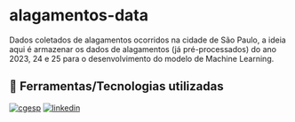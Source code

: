 
# alagamentos-data

Dados coletados de alagamentos ocorridos na cidade de São Paulo, a ideia aqui é armazenar os dados de alagamentos (já pré-processados) do ano 2023, 24 e 25 para o desenvolvimento do modelo de Machine Learning. 




## 🔗 Ferramentas/Tecnologias utilizadas
[![cgesp](https://encrypted-tbn0.gstatic.com/images?q=tbn:ANd9GcQV4gX0vkq-UqzKHxYdnncT2Xt5_G1xU5rZbA&s)](https://www.cgesp.org/)
[![linkedin](https://openweathermap.org/themes/openweathermap/assets/img/logo_white_cropped.png)](https://openweathermap.org/)

